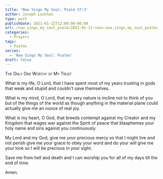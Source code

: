 ```yaml
---
title: 'Now Sings My Soul: Psalm 37:3'
author: Joseph Louthan
type: post
publishDate: 2021-01-12T12:00:00-06:00
url: /now_sings_my_soul_psalm/2021-01-12-noon-now_sings_my_soul_psalm/
categories:
  - Prayers
tags:
  - Psalms
series:
  - 'Now Sings My Soul: Psalms'
draft: false
---
```

<div style="font-variant: small-caps;">
The Only One Worthy of My Trust
</div>

What is my life, O Lord,
  that I have spent
  most of my years
  trusting in gods that weak and stupid
  and couldn't save themselves.

What is my mind, O Lord,
  that my very nature
  is incline not to think of you
  but of the things of the world
  as though anything in the material plane
  could actually give me an ounce of real joy.

What is my heart, O God,
  that breeds contempt
  against my Creator and my Kingdom
  that wages war
  against the Spirit of peace
  that blasphemes your holy name
  and sins against you continuously.

My Lord and my God,
  give me your precious mercy
  so that I might live and not perish
  give me your grace
  to obey your word and do your will
  give me your love
  so I will be precious in your sight.

Save me from hell and death
  and I can worship you
  for all of my days
  till the end of time.

Amen.
